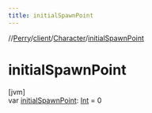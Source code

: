 ```yaml
---
title: initialSpawnPoint
---
```

//[Perry](../../../index.html)/[client](../index.html)/[Character](index.html)/[initialSpawnPoint](initial-spawn-point.html)



# initialSpawnPoint



[jvm]\
var [initialSpawnPoint](initial-spawn-point.html): [Int](https://kotlinlang.org/api/latest/jvm/stdlib/kotlin/-int/index.html) = 0




